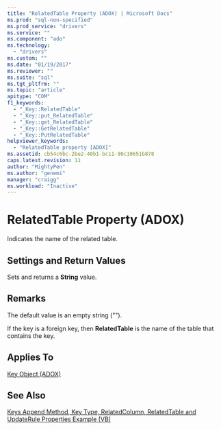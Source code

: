 ```yaml
---
title: "RelatedTable Property (ADOX) | Microsoft Docs"
ms.prod: "sql-non-specified"
ms.prod_service: "drivers"
ms.service: ""
ms.component: "ado"
ms.technology:
  - "drivers"
ms.custom: ""
ms.date: "01/19/2017"
ms.reviewer: ""
ms.suite: "sql"
ms.tgt_pltfrm: ""
ms.topic: "article"
apitype: "COM"
f1_keywords: 
  - "_Key::RelatedTable"
  - "_Key::put_RelatedTable"
  - "_Key::get_RelatedTable"
  - "_Key::GetRelatedTable"
  - "_Key::PutRelatedTable"
helpviewer_keywords: 
  - "RelatedTable property [ADOX]"
ms.assetid: cb54c6bc-2be2-40b1-bc11-90c10651b878
caps.latest.revision: 11
author: "MightyPen"
ms.author: "genemi"
manager: "craigg"
ms.workload: "Inactive"
---
```

# RelatedTable Property (ADOX)
Indicates the name of the related table.  
  
## Settings and Return Values  
 Sets and returns a **String** value.  
  
## Remarks  
 The default value is an empty string ("").  
  
 If the key is a foreign key, then **RelatedTable** is the name of the table that contains the key.  
  
## Applies To  
 [Key Object (ADOX)](../../../ado/reference/adox-api/key-object-adox.md)  
  
## See Also  
 [Keys Append Method, Key Type, RelatedColumn, RelatedTable and UpdateRule Properties Example (VB)](../../../ado/reference/adox-api/keys-append-method-key-type-relatedcolumn-relatedtable-example-vb.md)
